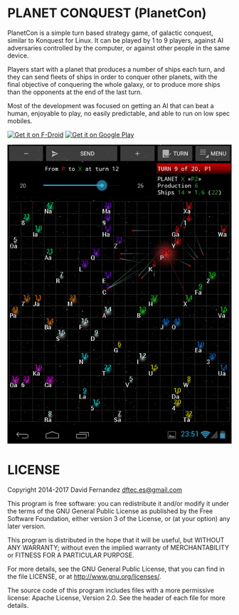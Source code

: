 PLANET CONQUEST (PlanetCon)
===========================

PlanetCon is a simple turn based strategy game, of galactic conquest, similar to 
Konquest for Linux. It can be played by 1 to 9 players, against AI adversaries 
controlled by the computer, or against other people in the same device.

Players start with a planet that produces a number of ships each turn, and they 
can send fleets of ships in order to conquer other planets, with the final 
objective of conquering the whole galaxy, or to produce more ships than the 
opponents at the end of the last turn.

Most of the development was focused on getting an AI that can beat a human, 
enjoyable to play, no easily predictable, and able to run on low spec mobiles.

<a href="https://f-droid.org/repository/browse/?fdid=com.dftec.planetcon" target="_blank">
<img src="https://f-droid.org/badge/get-it-on.png" alt="Get it on F-Droid" height="90"/></a>
<a href="https://play.google.com/store/apps/details?id=com.dftec.planetcon" target="_blank">
<img src="https://play.google.com/intl/en_us/badges/images/generic/en-play-badge.png" alt="Get it on Google Play" height="90"/></a>

![Screenshot](Screenshot.png?raw=true)

# LICENSE

Copyright 2014-2017  David Fernandez <dftec.es@gmail.com>

This program is free software: you can redistribute it and/or modify
it under the terms of the GNU General Public License as published by
the Free Software Foundation, either version 3 of the License, or
(at your option) any later version.

This program is distributed in the hope that it will be useful,
but WITHOUT ANY WARRANTY; without even the implied warranty of
MERCHANTABILITY or FITNESS FOR A PARTICULAR PURPOSE.

For more details, see the GNU General Public License, that you can find 
in the file LICENSE, or at <http://www.gnu.org/licenses/>.

The source code of this program includes files with a more permissive license: 
Apache License, Version 2.0. See the header of each file for more details.

